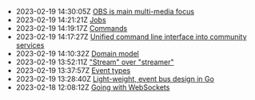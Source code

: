 * 2023-02-19 14:30:05Z [OBS is main multi-media focus](../10)
* 2023-02-19 14:21:21Z [Jobs](../9)
* 2023-02-19 14:19:17Z [Commands](../8)
* 2023-02-19 14:17:27Z [Unified command line interface into community services](../7)
* 2023-02-19 14:10:32Z [Domain model](../5)
* 2023-02-19 13:52:11Z ["Stream" over "streamer"](../6)
* 2023-02-19 13:37:57Z [Event types](../4)
* 2023-02-19 13:28:40Z [Light-weight, event bus design in Go](../3)
* 2023-02-18 12:08:12Z [Going with WebSockets](../2)
